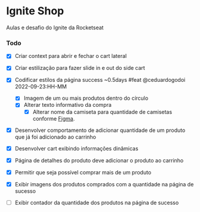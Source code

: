 # Ignite Shop

Aulas e desafio do Ignite da Rocketseat

### Todo

- [x] Criar context para abrir e fechar o cart lateral
- [x] Criar estilização para fazer slide in e out do side cart

- [x] Codificar estilos da página success ~0.5days #feat @ceduardogodoi 2022-09-23:HH-MM
  - [x] Imagem de um ou mais produtos dentro do círculo
  - [x] Alterar texto informativo da compra
    - [x] Alterar nome da camiseta para quantidade de camisetas conforme [Figma](<https://www.figma.com/file/8D9ZFJk3JMQMJ1MnbMPiT2/Ignite-Shop-2.0-(Copy)?node-id=418%3A62>).
- [x] Desenvolver comportamento de adicionar quantidade de um produto que já foi adicionado ao carrinho
- [x] Desenvolver cart exibindo informações dinâmicas
- [x] Página de detalhes do produto deve adicionar o produto ao carrinho
- [X] Permitir que seja possível comprar mais de um produto
- [X] Exibir imagens dos produtos comprados com a quantidade na página de sucesso
- [ ] Exibir contador da quantidade dos produtos na página de sucesso
